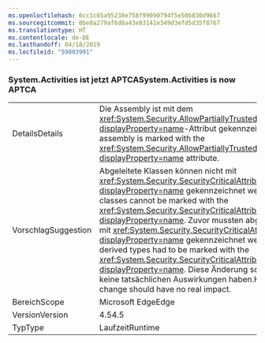 ```yaml
---
ms.openlocfilehash: 6cc1c65a95238e758f99090794f5e50b830d9667
ms.sourcegitcommit: 0be8a279af6d8a43e03141e349d3efd5d35f8767
ms.translationtype: HT
ms.contentlocale: de-DE
ms.lasthandoff: 04/18/2019
ms.locfileid: "59803991"
---
```

### <a name="systemactivities-is-now-aptca"></a><span data-ttu-id="fe7a9-101">System.Activities ist jetzt APTCA</span><span class="sxs-lookup"><span data-stu-id="fe7a9-101">System.Activities is now APTCA</span></span>

|   |   |
|---|---|
|<span data-ttu-id="fe7a9-102">Details</span><span class="sxs-lookup"><span data-stu-id="fe7a9-102">Details</span></span>|<span data-ttu-id="fe7a9-103">Die Assembly ist mit dem <xref:System.Security.AllowPartiallyTrustedCallersAttribute?displayProperty=name>-Attribut gekennzeichnet.</span><span class="sxs-lookup"><span data-stu-id="fe7a9-103">The assembly is marked with the <xref:System.Security.AllowPartiallyTrustedCallersAttribute?displayProperty=name> attribute.</span></span>|
|<span data-ttu-id="fe7a9-104">Vorschlag</span><span class="sxs-lookup"><span data-stu-id="fe7a9-104">Suggestion</span></span>|<span data-ttu-id="fe7a9-105">Abgeleitete Klassen können nicht mit <xref:System.Security.SecurityCriticalAttribute?displayProperty=name> gekennzeichnet werden.</span><span class="sxs-lookup"><span data-stu-id="fe7a9-105">Derived classes cannot be marked with the <xref:System.Security.SecurityCriticalAttribute?displayProperty=name>.</span></span> <span data-ttu-id="fe7a9-106">Zuvor mussten abgeleitete Typen mit <xref:System.Security.SecurityCriticalAttribute?displayProperty=name> gekennzeichnet werden.</span><span class="sxs-lookup"><span data-stu-id="fe7a9-106">Previously, derived types had to be marked with the <xref:System.Security.SecurityCriticalAttribute?displayProperty=name>.</span></span> <span data-ttu-id="fe7a9-107">Diese Änderung sollte jedoch keine tatsächlichen Auswirkungen haben.</span><span class="sxs-lookup"><span data-stu-id="fe7a9-107">However, this change should have no real impact.</span></span>|
|<span data-ttu-id="fe7a9-108">Bereich</span><span class="sxs-lookup"><span data-stu-id="fe7a9-108">Scope</span></span>|<span data-ttu-id="fe7a9-109">Microsoft Edge</span><span class="sxs-lookup"><span data-stu-id="fe7a9-109">Edge</span></span>|
|<span data-ttu-id="fe7a9-110">Version</span><span class="sxs-lookup"><span data-stu-id="fe7a9-110">Version</span></span>|<span data-ttu-id="fe7a9-111">4.5</span><span class="sxs-lookup"><span data-stu-id="fe7a9-111">4.5</span></span>|
|<span data-ttu-id="fe7a9-112">Typ</span><span class="sxs-lookup"><span data-stu-id="fe7a9-112">Type</span></span>|<span data-ttu-id="fe7a9-113">Laufzeit</span><span class="sxs-lookup"><span data-stu-id="fe7a9-113">Runtime</span></span>|
